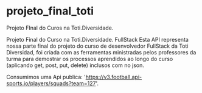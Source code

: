 # projeto_final_toti
Projeto FInal do Curos na Toti.Diversidade.

Projeto Final do Curso na Toti.Diversidade. FullStack
Esta API representa nossa parte final do projeto do curso de desenvolvedor
 FullStack da Toti Diversidad, foi criada com as ferramentas ministradas pelos professores da turma para 
 demostrar os processos aprendidos ao longo do curso (aplicando get, post, put, delete) inclusos com no json.

Consumimos uma Api publica: 'https://v3.football.api-sports.io/players/squads?team=127'.

